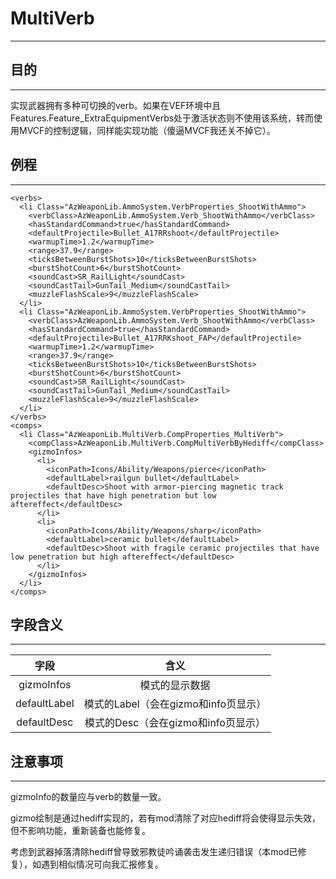 # MultiVerb
***
## 目的
***
  实现武器拥有多种可切换的verb。如果在VEF环境中且Features.Feature_ExtraEquipmentVerbs处于激活状态则不使用该系统，转而使用MVCF的控制逻辑，同样能实现功能（傻逼MVCF我还关不掉它）。
## 例程
***
```
<verbs>
  <li Class="AzWeaponLib.AmmoSystem.VerbProperties_ShootWithAmmo">
    <verbClass>AzWeaponLib.AmmoSystem.Verb_ShootWithAmmo</verbClass>
    <hasStandardCommand>true</hasStandardCommand>
    <defaultProjectile>Bullet_A17RRshoot</defaultProjectile>
    <warmupTime>1.2</warmupTime>
    <range>37.9</range>
    <ticksBetweenBurstShots>10</ticksBetweenBurstShots>
    <burstShotCount>6</burstShotCount>
    <soundCast>SR_RailLight</soundCast>
    <soundCastTail>GunTail_Medium</soundCastTail>
    <muzzleFlashScale>9</muzzleFlashScale>
  </li>
  <li Class="AzWeaponLib.AmmoSystem.VerbProperties_ShootWithAmmo">
    <verbClass>AzWeaponLib.AmmoSystem.Verb_ShootWithAmmo</verbClass>
    <hasStandardCommand>true</hasStandardCommand>
    <defaultProjectile>Bullet_A17RRKshoot_FAP</defaultProjectile>
    <warmupTime>1.2</warmupTime>
    <range>37.9</range>
    <ticksBetweenBurstShots>10</ticksBetweenBurstShots>
    <burstShotCount>6</burstShotCount>
    <soundCast>SR_RailLight</soundCast>
    <soundCastTail>GunTail_Medium</soundCastTail>
    <muzzleFlashScale>9</muzzleFlashScale>
  </li>
</verbs>
<comps>
  <li Class="AzWeaponLib.MultiVerb.CompProperties_MultiVerb">
    <compClass>AzWeaponLib.MultiVerb.CompMultiVerbByHediff</compClass>
    <gizmoInfos>
      <li>
        <iconPath>Icons/Ability/Weapons/pierce</iconPath>
        <defaultLabel>railgun bullet</defaultLabel>
        <defaultDesc>Shoot with armor-piercing magnetic track projectiles that have high penetration but low aftereffect</defaultDesc>
      </li>
      <li>
        <iconPath>Icons/Ability/Weapons/sharp</iconPath>
        <defaultLabel>ceramic bullet</defaultLabel>
        <defaultDesc>Shoot with fragile ceramic projectiles that have low penetration but high aftereffect</defaultDesc>
      </li>
    </gizmoInfos>
  </li>
</comps>
```
## 字段含义
***
  |字段|含义|
  |:--:|:--:|
  |gizmoInfos|模式的显示数据|
  |defaultLabel|模式的Label（会在gizmo和info页显示）|
  |defaultDesc|模式的Desc（会在gizmo和info页显示）|
## 注意事项
***
  gizmoInfo的数量应与verb的数量一致。

  gizmo绘制是通过hediff实现的，若有mod清除了对应hediff将会使得显示失效，但不影响功能，重新装备也能修复。
  
  考虑到武器掉落清除hediff曾导致邪教徒吟诵袭击发生递归错误（本mod已修复），如遇到相似情况可向我汇报修复。

